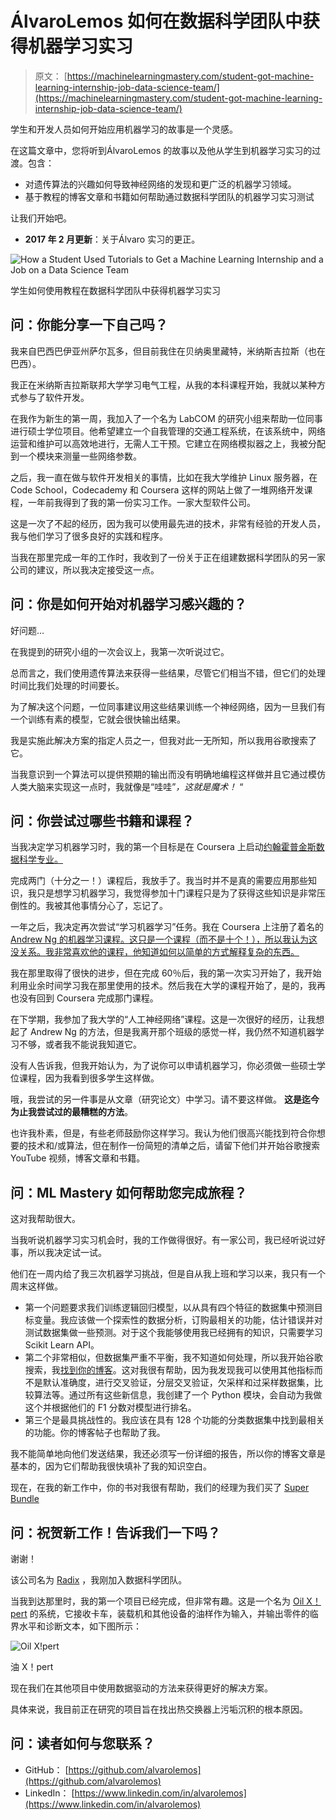 # ÁlvaroLemos 如何在数据科学团队中获得机器学习实习

> 原文： [https://machinelearningmastery.com/student-got-machine-learning-internship-job-data-science-team/](https://machinelearningmastery.com/student-got-machine-learning-internship-job-data-science-team/)

学生和开发人员如何开始应用机器学习的故事是一个灵感。

在这篇文章中，您将听到ÁlvaroLemos 的故事以及他从学生到机器学习实习的过渡。包含：

*   对遗传算法的兴趣如何导致神经网络的发现和更广泛的机器学习领域。
*   基于教程的博客文章和书籍如何帮助通过数据科学团队的机器学习实习测试

让我们开始吧。

*   **2017 年 2 月更新**：关于Álvaro 实习的更正。

![How a Student Used Tutorials to Get a Machine Learning Internship and a Job on a Data Science Team](img/3d76d54fee4d611e5df16abf0ccabec7.jpg)

学生如何使用教程在数据科学团队中获得机器学习实习

## 问：你能分享一下自己吗？

我来自巴西巴伊亚州萨尔瓦多，但目前我住在贝纳奥里藏特，米纳斯吉拉斯（也在巴西）。

我正在米纳斯吉拉斯联邦大学学习电气工程，从我的本科课程开始，我就以某种方式参与了软件开发。

在我作为新生的第一周，我加入了一个名为 LabCOM 的研究小组来帮助一位同事进行硕士学位项目。他希望建立一个自我管理的交通工程系统，在该系统中，网络运营和维护可以高效地进行，无需人工干预。它建立在网络模拟器之上，我被分配到一个模块来测量一些网络参数。

之后，我一直在做与软件开发相关的事情，比如在我大学维护 Linux 服务器，在 Code School，Codecademy 和 Coursera 这样的网站上做了一堆网络开发课程，一年前我得到了我的第一份实习工作。一家大型软件公司。

这是一次了不起的经历，因为我可以使用最先进的技术，非常有经验的开发人员，我与他们学习了很多良好的实践和程序。

当我在那里完成一年的工作时，我收到了一份关于正在组建数据科学团队的另一家公司的建议，所以我决定接受这一点。

## 问：你是如何开始对机器学习感兴趣的？

好问题…

在我提到的研究小组的一次会议上，我第一次听说过它。

总而言之，我们使用遗传算法来获得一些结果，尽管它们相当不错，但它们的处理时间比我们处理的时间要长。

为了解决这个问题，一位同事建议用这些结果训练一个神经网络，因为一旦我们有一个训练有素的模型，它就会很快输出结果。

我是实施此解决方案的指定人员之一，但我对此一无所知，所以我用谷歌搜索了它。

当我意识到一个算法可以提供预期的输出而没有明确地编程这样做并且它通过模仿人类大脑来实现这一点时，我就像是“哇哇”_，这就是魔术！_ “

## 问：你尝试过哪些书籍和课程？

当我决定学习机器学习时，我的第一个目标是在 Coursera 上启动[约翰霍普金斯数据科学专业。](https://www.coursera.org/specializations/jhu-data-science)

完成两门（十分之一！）课程后，我放手了。我当时并不是真的需要应用那些知识，我只是想学习机器学习，我觉得参加十门课程只是为了获得这些知识是非常压倒性的。我被其他事情分心了，忘记了。

一年之后，我决定再次尝试“学习机器学习”任务。我在 Coursera 上注册了着名的 [Andrew Ng 的机器学习课程。这只是一个课程（而不是十个！），所以我认为这没关系。我非常喜欢他的课程，他知道如何以简单的方式解释复杂的东西。](https://www.coursera.org/learn/machine-learning)

我在那里取得了很快的进步，但在完成 60％后，我的第一次实习开始了，我开始利用业余时间学习我在那里使用的技术。然后我在大学的课程开始了，是的，我再也没有回到 Coursera 完成那门课程。

在下学期，我参加了我大学的“人工神经网络”课程。这是一次很好的经历，让我想起了 Andrew Ng 的方法，但是我离开那个班级的感觉一样，我仍然不知道机器学习不够，或者我不能说我知道它。

没有人告诉我，但我开始认为，为了说你可以申请机器学习，你必须做一些硕士学位课程，因为我看到很多学生这样做。

哦，我尝试的另一件事是从文章（研究论文）中学习。请不要这样做。 **这是迄今为止我尝试过的最糟糕的方法**。

也许我朴素，但是，有些老师鼓励你这样学习。我认为他们很高兴能找到符合你想要的技术和/或算法，但在制作一份简短的清单之后，请留下他们并开始谷歌搜索 YouTube 视频，博客文章和书籍。

## 问：ML Mastery 如何帮助您完成旅程？

这对我帮助很大。

当我听说机器学习实习机会时，我的工作做得很好。有一家公司，我已经听说过好事，所以我决定试一试。

他们在一周内给了我三次机器学习挑战，但是自从我上班和学习以来，我只有一个周末这样做。

*   第一个问题要求我们训练逻辑回归模型，以从具有四个特征的数据集中预测目标变量。我应该做一个探索性的数据分析，订购最相关的功能，估计错误并对测试数据集做一些预测。对于这个我能够使用我已经拥有的知识，只需要学习 Scikit Learn API。
*   第二个非常相似，但数据集严重不平衡，我不知道如何处理，所以我开始谷歌搜索，我[找到你的博客](http://machinelearningmastery.com/tactics-to-combat-imbalanced-classes-in-your-machine-learning-dataset/)。这对我很有帮助，因为我发现我可以使用其他指标而不是默认准确度，进行交叉验证，分层交叉验证，欠采样和过采样数据集，比较算法等。通过所有这些新信息，我创建了一个 Python 模块，会自动为我做这个并根据他们的 F1 分数对模型进行排名。
*   第三个是最具挑战性的。我应该在具有 128 个功能的分类数据集中找到最相关的功能。你的博客帖子也帮助了我。

我不能简单地向他们发送结果，我还必须写一份详细的报告，所以你的博客文章是基本的，因为它们帮助我很快填补了我的知识空白。

现在，在我的新工作中，你的书对我很有帮助，我们的经理为我们买了 [Super Bundle](http://machinelearningmastery.com/super-bundle/)

## 问：祝贺新工作！告诉我们一下吗？

谢谢！

该公司名为 [Radix](http://www.radixeng.com/) ，我刚加入数据科学团队。

当我到达那里时，我的第一个项目已经完成，但非常有趣。这是一个名为 [Oil X！pert](http://www.radixeng.com.br/noticias/131/machine-learning-solutions-from-radix-accelerates-processes) 的系统，它接收卡车，装载机和其他设备的油样作为输入，并输出零件的临界水平和诊断文本，如下图所示：

![Oil X!pert](img/199c6d5dea2dd82fc2858fc59d4b6115.jpg)

油 X！pert

现在我们在其他项目中使用数据驱动的方法来获得更好的解决方案。

具体来说，我目前正在研究的项目旨在找出热交换器上污垢沉积的根本原因。

## 问：读者如何与您联系？

*   GitHub： [https://github.com/alvarolemos](https://github.com/alvarolemos)
*   LinkedIn： [https://www.linkedin.com/in/alvarolemos](https://www.linkedin.com/in/alvarolemos)